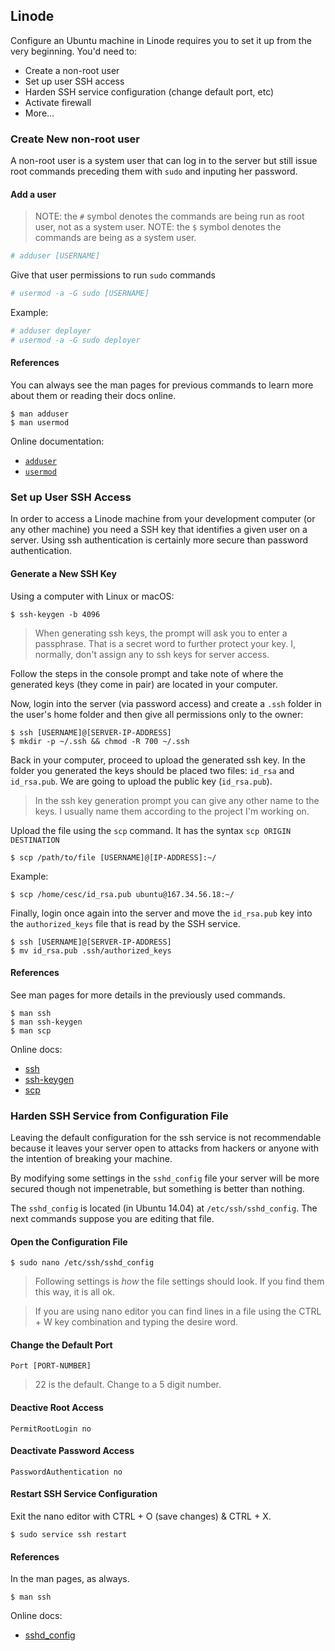 ## Linode

Configure an Ubuntu machine in Linode requires you to set it up from the very beginning. You'd need to:

- Create a non-root user
- Set up user SSH access
- Harden SSH service configuration (change default port, etc)
- Activate firewall
- More...

### Create New non-root user

A non-root user is a system user that can log in to the server but still issue root commands preceding them with `sudo` and inputing her password.

#### Add a user

> NOTE: the `#` symbol denotes the commands are being run as root user, not as a system user.
> NOTE: the `$` symbol denotes the commands are being as a system user.

```bash
# adduser [USERNAME]
```

Give that user permissions to run `sudo` commands

```bash
# usermod -a -G sudo [USERNAME]
```

Example:

```bash
# adduser deployer
# usermod -a -G sudo deployer
```

#### References

You can always see the man pages for previous commands to learn more about them or reading their docs online.

```
$ man adduser
$ man usermod
```

Online documentation:

- [`adduser`](https://linux.die.net/man/8/adduser)
- [`usermod`](https://linux.die.net/man/8/usermod)

### Set up User SSH Access

In order to access a Linode machine from your development computer (or any other machine) you need a SSH key that identifies a given user on a server. Using ssh authentication is certainly more secure than password authentication.

#### Generate a New SSH Key

Using a computer with Linux or macOS:

```
$ ssh-keygen -b 4096
```

> When generating ssh keys, the prompt will ask you to enter a passphrase. That is a secret word to further protect your key. I, normally, don't assign any to ssh keys for server access.

Follow the steps in the console prompt and take note of where the generated keys (they come in pair) are located in your computer.

Now, login into the server (via password access) and create a `.ssh` folder in the user's home folder and then give all permissions only to the owner:

```
$ ssh [USERNAME]@[SERVER-IP-ADDRESS]
$ mkdir -p ~/.ssh && chmod -R 700 ~/.ssh
```

Back in your computer, proceed to upload the generated ssh key. In the folder you generated the keys should be placed two files: `id_rsa` and `id_rsa.pub`. We are going to upload the public key (`id_rsa.pub`).

> In the ssh key generation prompt you can give any other name to the keys. I usually name them according to the project I'm working on.

Upload the file using the `scp` command. It has the syntax `scp ORIGIN DESTINATION`

```
$ scp /path/to/file [USERNAME]@[IP-ADDRESS]:~/
```

Example:

```
$ scp /home/cesc/id_rsa.pub ubuntu@167.34.56.18:~/
```

Finally, login once again into the server and move the `id_rsa.pub` key into the `authorized_keys` file that is read by the SSH service.

```
$ ssh [USERNAME]@[SERVER-IP-ADDRESS]
$ mv id_rsa.pub .ssh/authorized_keys
```

#### References

See man pages for more details in the previously used commands.

```
$ man ssh
$ man ssh-keygen
$ man scp
```

Online docs:

- [ssh](https://linux.die.net/man/1/ssh)
- [ssh-keygen](https://linux.die.net/man/1/ssh-keygen)
- [scp](https://linux.die.net/man/1/scp)

### Harden SSH Service from Configuration File

Leaving the default configuration for the ssh service is not recommendable because it leaves your server open to attacks from hackers or anyone with the intention of breaking your machine.

By modifying some settings in the `sshd_config` file your server will be more secured though not impenetrable, but something is better than nothing.

The `sshd_config` is located (in Ubuntu 14.04) at `/etc/ssh/sshd_config`. The next commands suppose you are editing that file.

#### Open the Configuration File

```
$ sudo nano /etc/ssh/sshd_config
```

> Following settings is *how* the file settings should look. If you find them this way, it is all ok.

> If you are using nano editor you can find lines in a file using the CTRL + W key combination and typing the desire word.

#### Change the Default Port

```
Port [PORT-NUMBER]
```

> 22 is the default. Change to a 5 digit number.

#### Deactive Root Access

```
PermitRootLogin no
```

#### Deactivate Password Access

```
PasswordAuthentication no
```

#### Restart SSH Service Configuration

Exit the nano editor with CTRL + O (save changes) & CTRL + X.

```
$ sudo service ssh restart
```

#### References

In the man pages, as always.

```
$ man ssh
```

Online docs:

- [sshd_config](https://linux.die.net/man/5/sshd_config)

